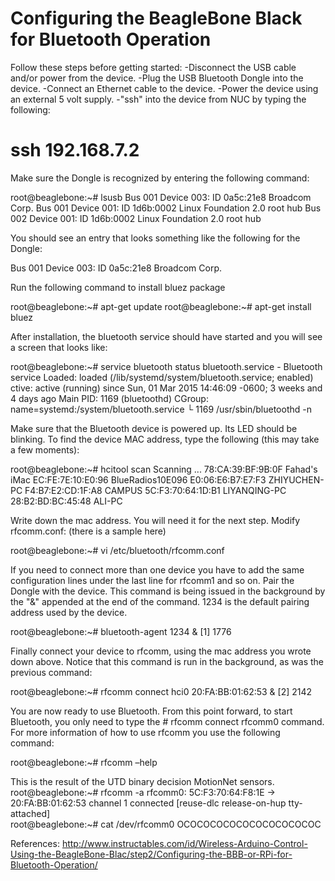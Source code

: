 # Configuring the BeagleBone Black for Bluetooth Operation

Follow these steps before getting started:
-Disconnect the USB cable and/or power from the device.
-Plug the USB Bluetooth Dongle into the device.
-Connect an Ethernet cable to the device.
-Power the device using an external 5 volt supply.
-"ssh" into the device from NUC by typing the following:

  # ssh 192.168.7.2

Make sure the Dongle is recognized by entering the following command:

  root@beaglebone:~# lsusb 
  Bus 001 Device 003: ID 0a5c:21e8 Broadcom Corp. 
  Bus 001 Device 001: ID 1d6b:0002 Linux Foundation 2.0 root hub 
  Bus 002 Device 001: ID 1d6b:0002 Linux Foundation 2.0 root hub

You should see an entry that looks something like the following for the Dongle:

  Bus 001 Device 003: ID 0a5c:21e8 Broadcom Corp.

Run the following command to install bluez package

  root@beaglebone:~# apt-get update
  root@beaglebone:~# apt-get install bluez

After installation, the bluetooth service should have started and you will see a screen that looks like:

  root@beaglebone:~# service bluetooth status 
  bluetooth.service - Bluetooth service 
  Loaded: loaded (/lib/systemd/system/bluetooth.service; enabled) 
  ctive: active (running) since Sun, 01 Mar 2015 14:46:09 -0600; 3 weeks and 4 days ago 
  Main PID: 1169 (bluetoothd) 
    CGroup: name=systemd:/system/bluetooth.service 
          └ 1169 /usr/sbin/bluetoothd -n

Make sure that the Bluetooth device is powered up. Its LED should be blinking. To find the device MAC address, type the following (this may take a few moments):

  root@beaglebone:~# hcitool scan 
  Scanning ... 
    78:CA:39:BF:9B:0F	Fahad's iMac 
    EC:FE:7E:10:E0:96	BlueRadios10E096 
    E0:06:E6:B7:E7:F3	ZHIYUCHEN-PC 
    F4:B7:E2:CD:1F:A8	CAMPUS 
    5C:F3:70:64:1D:B1	LIYANQING-PC 
    28:B2:BD:BC:45:48	ALI-PC 

Write down the mac address. You will need it for the next step.
Modify rfcomm.conf: (there is a sample here)

  root@beaglebone:~# vi /etc/bluetooth/rfcomm.conf

If you need to connect more than one device you have to add the same configuration lines under the last line for rfcomm1 and so on.
Pair the Dongle with the device. This command is being issued in the background by the "&" appended at the end of the command. 1234 is the default pairing address used by the device.

  root@beaglebone:~# bluetooth-agent 1234 & 
  [1] 1776 

Finally connect your device to rfcomm, using the mac address you wrote down above. Notice that this command is run in the background, as was the previous command:

  root@beaglebone:~# rfcomm connect hci0 20:FA:BB:01:62:53 & 
  [2] 2142

You are now ready to use Bluetooth. 
From this point forward, to start Bluetooth, you only need to type the # rfcomm connect rfcomm0 command.
For more information of how to use rfcomm you use the following command:

  root@beaglebone:~# rfcomm –help

This is the result of the UTD binary decision MotionNet sensors.
  root@beaglebone:~# rfcomm -a 
  rfcomm0: 5C:F3:70:64:F8:1E -> 20:FA:BB:01:62:53 channel 1 connected [reuse-dlc release-on-hup tty-attached]  
  root@beaglebone:~# cat /dev/rfcomm0 
  OCOCOCOCOCOCOCOCOCOCOC 

References:
http://www.instructables.com/id/Wireless-Arduino-Control-Using-the-BeagleBone-Blac/step2/Configuring-the-BBB-or-RPi-for-Bluetooth-Operation/ 
